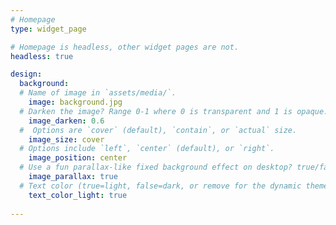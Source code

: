 ```yaml
---
# Homepage
type: widget_page

# Homepage is headless, other widget pages are not.
headless: true

design:
  background:
  # Name of image in `assets/media/`.
    image: background.jpg
  # Darken the image? Range 0-1 where 0 is transparent and 1 is opaque.
    image_darken: 0.6
  #  Options are `cover` (default), `contain`, or `actual` size.
    image_size: cover
  # Options include `left`, `center` (default), or `right`.
    image_position: center
  # Use a fun parallax-like fixed background effect on desktop? true/false
    image_parallax: true
  # Text color (true=light, false=dark, or remove for the dynamic theme color).
    text_color_light: true
    
---
```

